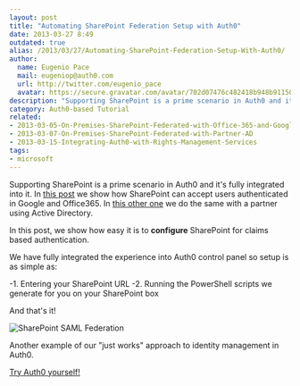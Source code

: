 ```yaml
---
layout: post
title: "Automating SharePoint Federation Setup with Auth0"
date: 2013-03-27 8:49
outdated: true
alias: /2013/03/27/Automating-SharePoint-Federation-Setup-With-Auth0/
author:
  name: Eugenio Pace
  mail: eugeniop@auth0.com
  url: http://twitter.com/eugenio_pace
  avatar: https://secure.gravatar.com/avatar/702d07476c482418b948b911504137a5?s=60
description: "Supporting SharePoint is a prime scenario in Auth0 and it's fully integrated into it. In this post we show how SharePoint can accept users authenticated"
category: Auth0-based Tutorial
related:
- 2013-03-05-On-Premises-SharePoint-Federated-with-Office-365-and-Google
- 2013-03-07-On-Premises-SharePoint-Federated-with-Partner-AD
- 2013-03-15-Integrating-Auth0-with-Rights-Management-Services
tags:
- microsoft
---
```



Supporting SharePoint is a prime scenario in Auth0 and it's fully integrated into it. In [this post](http://blog.auth0.com/2013/03/04/On-Premises-SharePoint-Federated-with-Office-365-and-Google/) we show how SharePoint can accept users authenticated in Google and Office365. In [this other one](http://blog.auth0.com/2013/03/07/On-Premises-SharePoint-Federated-with-Partner-AD/) we do the same with a partner using Active Directory.

In this post, we show how easy it is to **configure** SharePoint for claims based authentication.

<!-- more -->

We have fully integrated the experience into Auth0 control panel so setup is as simple as:

-1. Entering your SharePoint URL
-2. Running the PowerShell scripts we generate for you on your SharePoint box

And that's it!

![SharePoint SAML Federation](https://s3.amazonaws.com/blog.auth0.com/img/auth0-sharepoint-setup.png)

Another example of our "just works" approach to identity management in Auth0.

[Try Auth0 yourself!](https://auth0.com)
